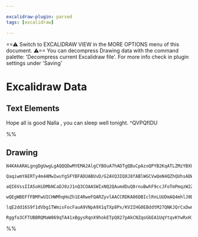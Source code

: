 ```yaml
---

excalidraw-plugin: parsed
tags: [excalidraw]

---
```

==⚠  Switch to EXCALIDRAW VIEW in the MORE OPTIONS menu of this document. ⚠== You can decompress Drawing data with the command palette: 'Decompress current Excalidraw file'. For more info check in plugin settings under 'Saving'


# Excalidraw Data
## Text Elements
Hope all is good Nalla , you can sleep well tonight. ^QVPQflDU

%%
## Drawing
```compressed-json
N4KAkARALgngDgUwgLgAQQQDwMYEMA2AlgCYBOuA7hADTgQBuCpAzoQPYB2KqATLZMzYBXUtiRoIACyhQ4zZAHoFAc0JRJQgEYA6bGwC2CgF7N6hbEcK4OCtptbErHALRY8RMpWdx8Q1TdIEfARcZgRmBShcZQUebTieGjoghH0EDihmbgBtcDBQMELoeHF0KCwoJMLIRhZ2LjQAVgB2fiLa1k4AOU4xbgBGAAYeAA4ATgA2If6RtshCDmIsbghc

QaqiwmYAERTy4m4AMwIwuYgSFYBFADUABUvD/G2AVQ3IQ8J8fABlWGCVwQeN4QZhQUhsADWCAA6iR1Nw+HkBGDIQhfjB/hJARczuC/JIOOEsmh+mc2HBcNg1DABoNBmdrMpMah6UiIJhuM5+mMxmcaWguSMAMzaZotEb9HiNM6g8FQgDCbHwbFIKwAxP0EJrNcDNJSIco8YtFcrVRIwdZmBTAhlgRQ4ZJuAAWHnaRo8xpO4VCsYjJ1CsVnSQIQjK

aQI6VssIIA5oHiDMbNCaDJ0zJ1nQ3COAASWIxNQ2QAumdDuQ0rnuBwhF9ccJFoTmPmqzW2Zo68QAKLBNIZfNFs5CODEXD7AbNfoTJ3jiUtIWs6oQIgcCGV6v4M7K7BQ2OoY74U5sw6cKDfQhGUrxkvHgBiuH0n35qFJbPKmEqEgAEuSEKgCPhUFsqDKGwbDEKgXR/rgqDUKgMDCKgeAcKgzDBAgcCoBQQT/lAnChtI2jAuQFAACoVCsX6IL+XwAc

wQEgWBEFfFBMFwUICHWMhqHoZh1E4RweFQARZyvlAACCRDKA06DBIclRnLUUDmAQ4mhlJ0DksCegZLgCxMBWaDNuubIqqGCwEKRb7kd+VH/oBwGgeBkHQbB8GIZxCBoRhWGoHxAlCWyuBCDhABK4RnqUYJCAgG66R+IZhu+T7xI0eQAL7gMWdC4HAcC/COpQFJA6ipKUi4CRsDCEAgFAAEL6pmQjGkqKrqocbXtRV2AiDaUDZuU+i/HKCAmi1Ega

lqE2dd16S9f1dVbg1TWmisFocFauA9VNpA9X1qTXp8Px/KV2IHG0EBddtM27QNKJQrCxDwnGZ0XTt/WDai6LMiCSo4nk53TRk13BcIYYNvmz5FC9V39QA8hSVKwLS86QFDgP9deN53g+AzPQDs17cep7ngiyP/ZdaOpBZYkSWpMlyX9qP4zdG1idtbAUMGuA7oZuPk0zHaLKJbMcyEO6rMLFXMNg4JfAAGtwzQjK0f1SzL+AAJrOkr8ROjwMyBn9

Rggfo3CFTUBBRQMaW869qTA41xBgysRqnX9hokETpQ827pAkCNZqoGbEA1UqYtqvKYwRxH17XsCoXKNWG3qh22wpynMcQNbDN4+9UJw4pnBNmuZ1wIEZjCMwADivvEJ7q4tkUpZ3ggoWLEwCzKKbbLpLgmjBDukXRWy2BEHA3CD2cHDN+PpBRWSQVLhFs8IFnRR2AAVgg2CZN8U9wAAsqBCAC73/dHCcK9gKl/AQB8wT5sA6WpUAA===
```
%%